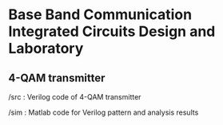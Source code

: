# Base Band Communication Integrated Circuits Design and Laboratory
## 4-QAM transmitter
/src : Verilog code of 4-QAM transmitter

/sim : Matlab code for Verilog pattern and analysis results
